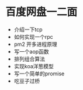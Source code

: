 # 百度网盘一二面

* 介绍一下tcp
* 如何实现一个rpc
* pm2 开多进程原理
* 写一个aop函数
* 排列组合算法
* 实现koa洋葱模型
* 写一个简单的promise
* 吃豆子过桥
